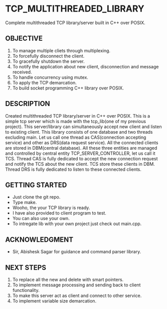 # TCP_MULTITHREADED_LIBRARY

Complete multithreaded TCP library/server built in C++ over POSIX.

## OBJECTIVE
1. To manage multiple cliets through multiplexing.
2. To forcefully disconnect the client.
3. To gracefully shutdown the server.
4. To notify the application about new client, disconnection and message received.
5. To handle concurrency using mutex.
6. To apply the TCP demarcation.
7. To build socket programming C++ library over POSIX.

## DESCRIPTION
Created multithreaded TCP library/server in C++ over POSIX. This is a simple tcp server which is made with the tcp_lib(one of my previous project). This server/library can simultaneously accept new client and listen to existing client. This library consists of one database and two threads excluding main. Let us call one thread as CAS(connection accepting service) and other as DRS(data request service). All the connected clients are stored in DBM(central database). All these three entities are managed and controlled by central entity TCP_SERVER_CONTROLLER, let us call it TCS. Thread CAS is fully dedicated to accept the new connection request and notify the TCS about the new client. TCS store these clients in DBM. Thread DRS is fully dedicated to listen to these connected clients. 

## GETTING STARTED
- Just clone the git repo.
- Type make.
- Wooho, the your TCP library is ready.
- I have also provided to client program to test.
- You can also use your own.
- To intregate lib with your own project just check out main.cpp.

## ACKNOWLEDGMENT
- Sir, Abishesk Sagar for guidance and command parser library.

## NEXT STEPS
1. To replace all the new and delete with smart pointers.
2. To implement message processing and sending back to client functionality.
3. To make this server act as client and connect to other service.
4. To implement variable size demarcation.
